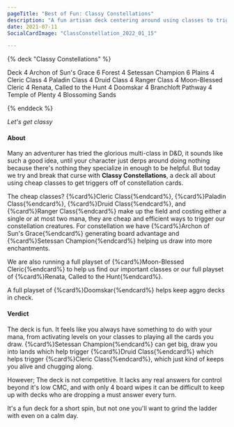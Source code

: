 ```yaml
---
pageTitle: "Best of Fun: Classy Constellations"
description: "A fun artisan deck centering around using classes to trigger constellation."
date: 2021-07-11
SocialCardImage: "ClassConstellation_2022_01_15"

---
```


{% deck "Classy Constellations" %}

Deck
4 Archon of Sun's Grace
6 Forest
4 Setessan Champion
6 Plains
4 Cleric Class
4 Paladin Class
4 Druid Class
4 Ranger Class
4 Moon-Blessed Cleric
4 Renata, Called to the Hunt
4 Doomskar
4 Branchloft Pathway
4 Temple of Plenty
4 Blossoming Sands

{% enddeck %}

*Let's get classy*

#### About

Many an adventurer has tried the glorious multi-class in D&D, it sounds like such a good idea, until your character just derps around doing nothing because there's nothing they specialize in enough to be helpful. But today we try and break that curse with **Classy Constellations**, a deck all about using cheap classes to get triggers off of constellation cards. 

The cheap classes? {%card%}Cleric Class{%endcard%}, {%card%}Paladin Class{%endcard%},  {%card%}Druid Class{%endcard%},  and {%card%}Ranger Class{%endcard%} make up the field and costing either a single or at most two mana, they are cheap and efficient ways to trigger our constellation creatures. For constellation we have {%card%}Archon of Sun's Grace{%endcard%} generating board advantage and {%card%}Setessan Champion{%endcard%} helping us draw into more enchantments. 

We are also running a full playset of {%card%}Moon-Blessed Cleric{%endcard%} to help us find our important classes or our full playset of {%card%}Renata, Called to the Hunt{%endcard%}. 

A full playset of {%card%}Doomskar{%endcard%} helps keep aggro decks in check. 

#### Verdict

The deck is fun. It feels like you always have something to do with your mana, from activating levels on your classes to playing all the cards you draw. {%card%}Setessan Champion{%endcard%} can get big, draw you into lands which help trigger {%card%}Druid Class{%endcard%} which helps trigger {%card%}Cleric Class{%endcard%}, which just kind of keeps you alive and chugging along.

However; The deck is not competitive. It lacks any real answers for control beyond it's low CMC, and with only 4 board wipes it can be difficult to keep up with decks who are dropping a must answer every turn. 

It's a fun deck for a short spin, but not one you'll want to grind the ladder with even on a calm day. 